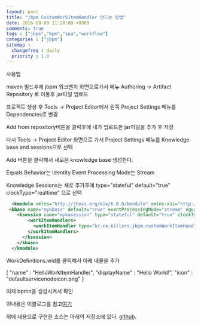 ```yaml
---
layout: post
title: "jbpm CustomWorkItemHandler 만드는 방법"
date: 2016-08-09 11:28:00 +0900
comments: true
tags : ["jbpm","bpm","soa","workflow"]
categories : ["jbpm"]
sitemap :
  changefreq : daily
  priority : 1.0
---
```

사용법 

maven 빌드후에 jbpm 워크밴치 화면으로가서 메뉴 Authoring -> Artifact Repository 로 이동후 jar파일 업로드

프로젝트 생성 후 Tools -> Project Editor에서 왼쪽 Project Settings 메뉴를 Dependencies로 변경

Add from repository버튼을 클릭후에 내가 업로드한 jar파일을 추가 후 저장

다시 Tools -> Project Editor 화면으로 가서 Project Settings 메뉴를 Knowledge base and sessions으로 선택

Add 버튼을 클릭해서 새로운 knowledge base 생성한다. 

Equals Behavior는 Identity 
Event Processing Mode는 Stream

Knowledge Sessions는 새로 추가후에 type="stateful" default="true" clockType="realtime" 으로 선택

```xml
  <kmodule xmlns="http://jboss.org/kie/6.0.0/kmodule" xmlns:xsi="http://www.w3.org/2001/XMLSchema-instance">
 <kbase name="mykbase" default="true" eventProcessingMode="stream" equalsBehavior="identity">
    <ksession name="mykasession" type="stateful" default="true" clockType="realtime">
        <workItemHandlers>
          <workItemHandler type="kr.co.killers.jbpm.customWorkItemHandler.HelloWorkItemHandler" name="HelloWorkItemHandler"/>
        </workItemHandlers>
      </ksession>
    </kbase>
  </kmodule>
```



WorkDefinitions.wid를 클릭해서 아래 내욜을 추가 

 [
   "name" : "HelloWorkItemHandler",
    "displayName" : "Hello World!",
    "icon" : "defaultservicenodeicon.png"
  ] 
  
이제 bpmn을 생성시켜서 확인 

이내용은 이블로그를 참고[여기](http://fxapps.blogspot.kr/2015/04/creating-custom-work-item-handler-in.html)

위에 내용으로 구현한 소스는 아래의 저장소에 있다. [github](https://github.com/sejoung/jbpmCustomWorkItemHandler).



